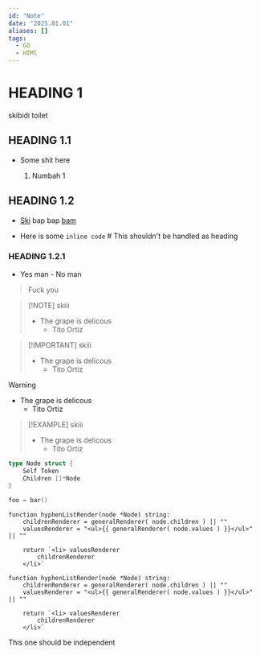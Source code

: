 ```yaml
---
id: "Note"
date: "2025.01.01"
aliases: []
tags:
  - GO
  - HTMl
---
```


# HEADING 1

skibidi toilet

## HEADING 1.1

- Some shit here

    1. Numbah 1

## HEADING 1.2

- [Ski](bidi) bap bap [bam](bam)

- Here is some ` inline code ` # This shouldn't be handled as heading

### HEADING 1.2.1   

- Yes man - No man

> Fuck you

> [!NOTE] skiii
> - The grape is delicous
>   - Tito Ortiz

> [!IMPORTANT] skiii
> - The grape is delicous
>   - Tito Ortiz

> [!WARNING]
> - The grape is delicous
>   - Tito Ortiz

> [!EXAMPLE] skiii
> - The grape is delicous
>   - Tito Ortiz
```Go
type Node struct {
    Self Token
    Children []*Node
}

foo = bar()
```

```Pseudocode
function hyphenListRender(node *Node) string:
    childrenRenderer = generalRenderer( node.children ) || ""
    valuesRenderer = "<ul>{{ generalRenderer( node.values ) }}</ul>" || ""

    return `<li> valuesRenderer
        childrenRenderer
    </li>`

function hyphenListRender(node *Node) string:
    childrenRenderer = generalRenderer( node.children ) || ""
    valuesRenderer = "<ul>{{ generalRenderer( node.values ) }}</ul>" || ""

    return `<li> valuesRenderer
        childrenRenderer
    </li>`
```


This one should be independent

